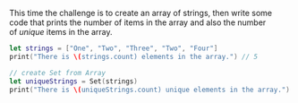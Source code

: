 This time the challenge is to create an array of strings, then write some code that prints the number of items in the array and also the number of _unique_ items in the array.

```swift
let strings = ["One", "Two", "Three", "Two", "Four"]
print("There is \(strings.count) elements in the array.") // 5

// create Set from Array
let uniqueStrings = Set(strings)
print("There is \(uniqueStrings.count) unique elements in the array.") // 4
```

